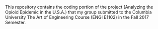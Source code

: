 This repository contains the coding portion of the project (Analyzing the Opioid Epidemic in the U.S.A.) that my group submitted to the Columbia University The Art of Engineering Course (ENGI E1102) in the Fall 2017 Semester.
